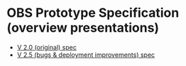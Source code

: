 # OBS Prototype Specification (overview presentations)
* [V 2.0 (original) spec](https://docs.google.com/presentation/d/1X-gbC9j50OjgZ3kT33gTH1c39KKgiIfCpriJY2bpFlY/edit?usp=sharing)
* [V 2.5 (bugs & deployment improvements) spec](https://docs.google.com/presentation/d/1G2R1RXddulaRM1vCIHThjrdnxe9chBwy7gUmobKzmTI/edit?usp=sharing)

